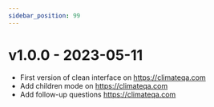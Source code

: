 ```yaml
---
sidebar_position: 99
---
```


# v1.0.0 - 2023-05-11

- First version of clean interface on https://climateqa.com
- Add children mode on https://climateqa.com
- Add follow-up questions https://climateqa.com